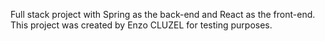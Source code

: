 Full stack project with Spring as the back-end and React as the front-end.
This project was created by Enzo CLUZEL for testing purposes.
